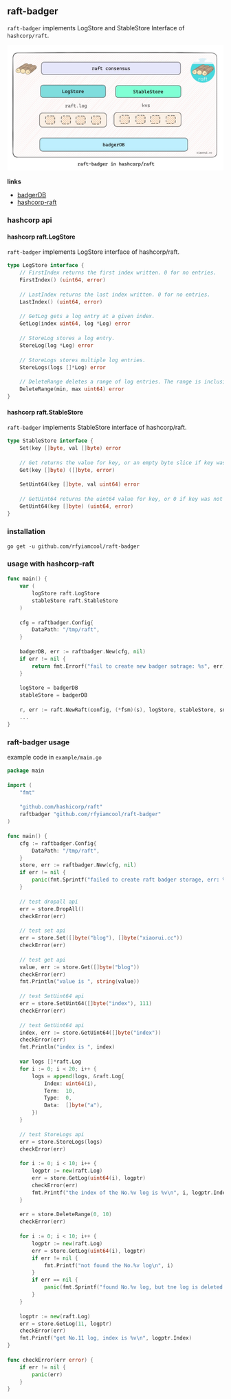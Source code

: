 ## raft-badger

`raft-badger` implements LogStore and StableStore Interface of `hashcorp/raft`.

![raft-badger in hascorp/raft](./docs/design1.jpg)

**links**

- [badgerDB](https://github.com/dgraph-io/badger)
- [hashcorp-raft](https://github.com/hashicorp/raft)

### hashcorp api

#### hashcorp raft.LogStore

`raft-badger` implements LogStore interface of hashcorp/raft.

```go
type LogStore interface {
	// FirstIndex returns the first index written. 0 for no entries.
	FirstIndex() (uint64, error)

	// LastIndex returns the last index written. 0 for no entries.
	LastIndex() (uint64, error)

	// GetLog gets a log entry at a given index.
	GetLog(index uint64, log *Log) error

	// StoreLog stores a log entry.
	StoreLog(log *Log) error

	// StoreLogs stores multiple log entries.
	StoreLogs(logs []*Log) error

	// DeleteRange deletes a range of log entries. The range is inclusive.
	DeleteRange(min, max uint64) error
}
```

#### hashcorp raft.StableStore

`raft-badger` implements StableStore interface of hashcorp/raft.

```go
type StableStore interface {
	Set(key []byte, val []byte) error

	// Get returns the value for key, or an empty byte slice if key was not found.
	Get(key []byte) ([]byte, error)

	SetUint64(key []byte, val uint64) error

	// GetUint64 returns the uint64 value for key, or 0 if key was not found.
	GetUint64(key []byte) (uint64, error)
}
```

### installation

```
go get -u github.com/rfyiamcool/raft-badger
```

### usage with hashcorp-raft

```go
func main() {
	var (
		logStore raft.LogStore
		stableStore raft.StableStore
	)

	cfg = raftbadger.Config{
		DataPath: "/tmp/raft",
	}

	badgerDB, err := raftbadger.New(cfg, nil)
	if err != nil {
		return fmt.Errorf("fail to create new badger sotrage: %s", err)
	}

	logStore = badgerDB
	stableStore = badgerDB

	r, err := raft.NewRaft(config, (*fsm)(s), logStore, stableStore, snapshots, transport)
	...
}
```

### raft-badger usage

example code in `example/main.go`

```go
package main

import (
	"fmt"

	"github.com/hashicorp/raft"
	raftbadger "github.com/rfyiamcool/raft-badger"
)

func main() {
	cfg := raftbadger.Config{
		DataPath: "/tmp/raft",
	}
	store, err := raftbadger.New(cfg, nil)
	if err != nil {
		panic(fmt.Sprintf("failed to create raft badger storage, err: %s", err.Error()))
	}

	// test dropall api
	err = store.DropAll()
	checkError(err)

	// test set api
	err = store.Set([]byte("blog"), []byte("xiaorui.cc"))
	checkError(err)

	// test get api
	value, err := store.Get([]byte("blog"))
	checkError(err)
	fmt.Println("value is ", string(value))

	// test SetUint64 api
	err = store.SetUint64([]byte("index"), 111)
	checkError(err)

	// test GetUint64 api
	index, err := store.GetUint64([]byte("index"))
	checkError(err)
	fmt.Println("index is ", index)

	var logs []*raft.Log
	for i := 0; i < 20; i++ {
		logs = append(logs, &raft.Log{
			Index: uint64(i),
			Term:  10,
			Type:  0,
			Data:  []byte("a"),
		})
	}

	// test StoreLogs api
	err = store.StoreLogs(logs)
	checkError(err)

	for i := 0; i < 10; i++ {
		logptr := new(raft.Log)
		err = store.GetLog(uint64(i), logptr)
		checkError(err)
		fmt.Printf("the index of the No.%v log is %v\n", i, logptr.Index)
	}

	err = store.DeleteRange(0, 10)
	checkError(err)

	for i := 0; i < 10; i++ {
		logptr := new(raft.Log)
		err = store.GetLog(uint64(i), logptr)
		if err != nil {
			fmt.Printf("not found the No.%v log\n", i)
		}
		if err == nil {
			panic(fmt.Sprintf("found No.%v log, but tne log is deleted \n", i))
		}
	}

	logptr := new(raft.Log)
	err = store.GetLog(11, logptr)
	checkError(err)
	fmt.Printf("get No.11 log, index is %v\n", logptr.Index)
}

func checkError(err error) {
	if err != nil {
		panic(err)
	}
}
```